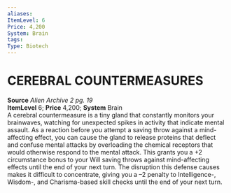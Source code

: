 ```yaml
---
aliases: 
ItemLevel: 6
Price: 4,200
System: Brain
tags: 
Type: Biotech
---
```

# CEREBRAL COUNTERMEASURES
**Source** _Alien Archive 2 pg. 19_  
**ItemLevel** 6; **Price** 4,200; **System** Brain  
A cerebral countermeasure is a tiny gland that constantly monitors your brainwaves, watching for unexpected spikes in activity that indicate mental assault. As a reaction before you attempt a saving throw against a mind-affecting effect, you can cause the gland to release proteins that deflect and confuse mental attacks by overloading the chemical receptors that would otherwise respond to the mental attack. This grants you a +2 circumstance bonus to your Will saving throws against mind-affecting effects until the end of your next turn. The disruption this defense causes makes it difficult to concentrate, giving you a –2 penalty to Intelligence-, Wisdom-, and Charisma-based skill checks until the end of your next turn.